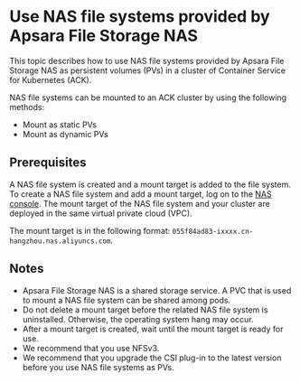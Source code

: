 # Use NAS file systems provided by Apsara File Storage NAS

This topic describes how to use NAS file systems provided by Apsara File Storage NAS as persistent volumes \(PVs\) in a cluster of Container Service for Kubernetes \(ACK\).

NAS file systems can be mounted to an ACK cluster by using the following methods:

-   Mount as static PVs
-   Mount as dynamic PVs

## Prerequisites

A NAS file system is created and a mount target is added to the file system. To create a NAS file system and add a mount target, log on to the [NAS console](https://nas.console.aliyun.com/). The mount target of the NAS file system and your cluster are deployed in the same virtual private cloud \(VPC\).

The mount target is in the following format: `055f84ad83-ixxxx.cn-hangzhou.nas.aliyuncs.com`.

## Notes

-   Apsara File Storage NAS is a shared storage service. A PVC that is used to mount a NAS file system can be shared among pods.
-   Do not delete a mount target before the related NAS file system is uninstalled. Otherwise, the operating system hang may occur.
-   After a mount target is created, wait until the mount target is ready for use.
-   We recommend that you use NFSv3.
-   We recommend that you upgrade the CSI plug-in to the latest version before you use NAS file systems as PVs.

